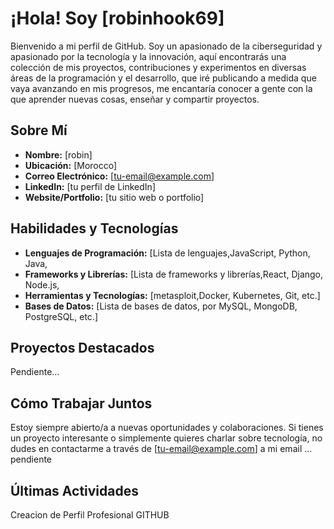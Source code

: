 # ¡Hola! Soy [robinhook69]

Bienvenido a mi perfil de GitHub. Soy un apasionado de la ciberseguridad y apasionado por la tecnología y la innovación, aquí encontrarás una colección de mis proyectos, contribuciones y experimentos en diversas áreas de la programación y el desarrollo, que iré publicando a medida que vaya avanzando en mis progresos, me encantaría conocer a gente con la que aprender nuevas cosas, enseñar y compartir proyectos.

## Sobre Mí

- **Nombre:** [robin]
- **Ubicación:** [Morocco]
- **Correo Electrónico:** [tu-email@example.com]
- **LinkedIn:** [tu perfil de LinkedIn]
- **Website/Portfolio:** [tu sitio web o portfolio]

## Habilidades y Tecnologías
- **Lenguajes de Programación:** [Lista de lenguajes,JavaScript, Python, Java,
- **Frameworks y Librerías:** [Lista de frameworks y librerías,React, Django, Node.js,
- **Herramientas y Tecnologías:** [metasploit,Docker, Kubernetes, Git, etc.]
- **Bases de Datos:** [Lista de bases de datos, por MySQL, MongoDB, PostgreSQL, etc.]

## Proyectos Destacados

Pendiente...

## Cómo Trabajar Juntos

Estoy siempre abierto/a a nuevas oportunidades y colaboraciones. Si tienes un proyecto interesante o simplemente quieres charlar sobre tecnología, no dudes en contactarme a través de [tu-email@example.com] a mi email ... pendiente

## Últimas Actividades

Creacion de Perfil Profesional GITHUB
